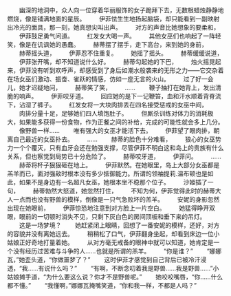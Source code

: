 　　幽深的地洞中，众人向一位穿着华丽服饰的女子跪拜下去，无数根蜡烛静静地燃烧，像是铺满地面的星辰。
　　伊菲怯生生地扬起脑袋，却只能看到一副映射出冷光的面具，那一刻，她真想尖叫出声。
　　对方的声音比她想象的要柔和，
　　伊菲鼓足勇气问道。
　　红发女大喝一声。
　　其他女巫们也响起了一阵轻笑，像是在讥讽她的愚蠢。
　　赫蒂摆了摆手，走下高台，来到她的身前，
　　赫蒂摇头道，
　　伊菲忍不住重复。
　　她摇了摇头。
　　赫蒂缓缓说道，
　　伊菲张开嘴，却不知道说什么好。
　　赫蒂勾起她的下巴，
　　烛火摇晃起来，伊菲没有听到欢呼声，却感受到了身后如潮水般袭来的无形之力——它交杂着在场女巫们激动、振奋、雀跃的情感，仿如一座无言的火山。
　　过了好一会儿，她才迟疑地问，
　　赫蒂笑了笑，
　　……
　　鞭子抽打在她背上，发出清脆的响声。
　　伊菲咬牙道。
　　回应她的是下一记鞭笞，血和汗水顺着背脊流下，沾湿了裤子。
　　红发女将一大块肉排丢在四名接受惩戒的女巫中间，
　　肉排分量十足，足够她们四人填饱肚子。
　　但厮杀训练对体力的消耗极大，如果能多获得一份食物，作为正餐之间的补给，完成的可能性就会多上几分。
　　像野兽一样……
　　唯有强大的女巫才能活下去。
　　伊菲望了眼肉排，朝离自己最近的女巫扑去。
　　……
　　赫蒂的脸色十分难看，
　　狼心的女巫势力一个个覆灭，只有血牙会还在勉强支撑，尽管伊菲不明白这和岛上的贵族有什么关系，但也察觉到局势已十分危险了。
　　赫蒂咬牙道，
　　伊菲问。
　　……
　　赫蒂将杯子狠狠砸在地上。
　　伊菲默然。在她眼里，岛上大部分女巫都是羔羊而已，面对强敌时根本没有多少抵御能力。所谓的领袖提莉.温布顿也是如此，如果不是身边有一名超凡女巫，她根本坐不稳那个位子。
　　沙姬插了一句，
　　赫蒂勃然大怒道，她忽然打住，
　　不知为何，伊菲觉得此时的赫蒂大人一点而也没有野兽的模样，倒像是一只气急败坏的羔羊。
　　安妮的身影忽然出现在她眼前，
　　伊菲惊恐地注意到对方脸上一片空白。
　　她猛得睁开双眼，眼前的一切顿时消失不见，只剩下灰白色的房间顶板和垂下来的吊灯。
　　这是一场梦境？
　　她赶紧闭上眼睛，回想了一番安妮的模样，还好，对方的容貌并没有离她远去。
　　稍稍松了口气，伊菲翻身坐起，却看到床边一位小姑娘正好奇地打量着她。
　　从对方毫无戒备的眼神中就可以知道，她肯定是一个没有经历过苦难与斗争的人……也就是所谓的羔羊。
　　“你是谁？”
　　“娜娜瓦，”她歪头道，“你做噩梦了？”
　　这时伊菲才感觉到自己背后已被冷汗浸透，“我……有说什么吗？”
　　“有啊，不断念叨着我是野兽……我是野兽……”小姑娘摊手道，“为什么要这么说？你才不是野兽呢。”
　　她咬咬嘴唇，“你……什么都不懂。”
　　“我懂啊，”娜娜瓦掩嘴笑道，“你和我一样，不都是人吗？”